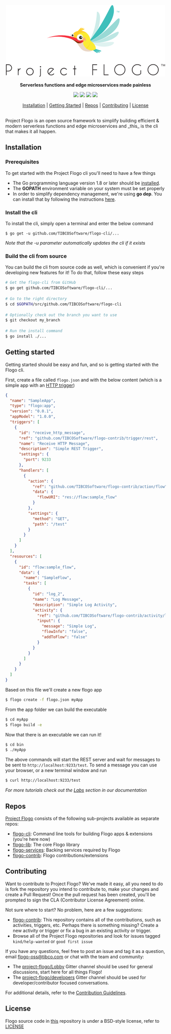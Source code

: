 <p align="center">
  <img src ="https://raw.githubusercontent.com/TIBCOSoftware/flogo/master/images/projectflogo.png" />
</p>

<p align="center" >
  <b>Serverless functions and edge microservices made painless</b>
</p>

<p align="center">
  <img src="https://travis-ci.org/TIBCOSoftware/flogo-cli.svg"/>
  <img src="https://img.shields.io/badge/dependencies-up%20to%20date-green.svg"/>
  <img src="https://img.shields.io/badge/license-BSD%20style-blue.svg"/>
  <a href="https://gitter.im/project-flogo/Lobby?utm_source=share-link&utm_medium=link&utm_campaign=share-link"><img src="https://badges.gitter.im/Join%20Chat.svg"/></a>
</p>

<p align="center">
  <a href="#Installation">Installation</a> | <a href="#getting-started">Getting Started</a> | <a href="#repos">Repos</a> | <a href="#contributing">Contributing</a> | <a href="#license">License</a>
</p>

<br/>
Project Flogo is an open source framework to simplify building efficient & modern serverless functions and edge microservices and _this_ is the cli that makes it all happen. 

## Installation
### Prerequisites
To get started with the Project Flogo cli you'll need to have a few things
* The Go programming language version 1.8 or later should be [installed](https://golang.org/doc/install).
* The **GOPATH** environment variable on your system must be set properly
* In order to simplify dependency management, we're using **go dep**. You can install that by following the instructions [here](https://github.com/golang/dep#setup).

### Install the cli
To install the cli, simply open a terminal and enter the below command
```
$ go get -u github.com/TIBCOSoftware/flogo-cli/...
```
_Note that the -u parameter automatically updates the cli if it exists_

### Build the cli from source
You can build the cli from source code as well, which is convenient if you're developing new features for it! To do that, follow these easy steps
```bash
# Get the flogo-cli from GitHub
$ go get github.com/TIBCOSoftware/flogo-cli/...

# Go to the right directory
$ cd $GOPATH/src/github.com/TIBCOSoftware/flogo-cli

# Optionally check out the branch you want to use 
$ git checkout my_branch

# Run the install command
$ go install ./... 
```

## Getting started
Getting started should be easy and fun, and so is getting started with the Flogo cli. 

First, create a file called `flogo.json` and with the below content (which is a simple app with an [HTTP trigger](https://tibcosoftware.github.io/flogo/development/webui/triggers/rest/))
```json
{
  "name": "SampleApp",
  "type": "flogo:app",
  "version": "0.0.1",
  "appModel": "1.0.0",
  "triggers": [
    {
      "id": "receive_http_message",
      "ref": "github.com/TIBCOSoftware/flogo-contrib/trigger/rest",
      "name": "Receive HTTP Message",
      "description": "Simple REST Trigger",
      "settings": {
        "port": 9233
      },
      "handlers": [
        {
          "action": {
            "ref": "github.com/TIBCOSoftware/flogo-contrib/action/flow",
            "data": {
              "flowURI": "res://flow:sample_flow"
            }
          },
          "settings": {
            "method": "GET",
            "path": "/test"
          }
        }
      ]
    }
  ],
  "resources": [
    {
      "id": "flow:sample_flow",
      "data": {
        "name": "SampleFlow",
        "tasks": [
          {
            "id": "log_2",
            "name": "Log Message",
            "description": "Simple Log Activity",
            "activity": {
              "ref": "github.com/TIBCOSoftware/flogo-contrib/activity/log",
              "input": {
                "message": "Simple Log",
                "flowInfo": "false",
                "addToFlow": "false"
              }
            }
          }
        ]
      }
    }
  ]
}
```

Based on this file we'll create a new flogo app
```bash
$ flogo create -f flogo.json myApp
```

From the app folder we can build the executable
```bash
$ cd myApp
$ flogo build -e
```

Now that there is an executable we can run it!
```bash
$ cd bin
$ ./myApp
```

The above commands will start the REST server and wait for messages to be sent to `http://localhost:9233/test`. To send a message you can use your browser, or a new terminal window and run
```bash
$ curl http://localhost:9233/test
```

_For more tutorials check out the [Labs](https://tibcosoftware.github.io/flogo/labs/) section in our documentation_

## Repos

[Project Flogo](https://github.com/TIBCOSoftware/flogo) consists of the following sub-projects available as separate repos:
* [flogo-cli](https://github.com/TIBCOSoftware/flogo-cli): Command line tools for building Flogo apps & extensions (you're here now)
* [flogo-lib](https://github.com/TIBCOSoftware/flogo-lib): The core Flogo library
* [flogo-services](https://github.com/TIBCOSoftware/flogo-services): Backing services required by Flogo 
* [flogo-contrib](https://github.com/TIBCOSoftware/flogo-contrib): Flogo contributions/extensions

## Contributing
Want to contribute to Project Flogo? We've made it easy, all you need to do is fork the repository you intend to contribute to, make your changes and create a Pull Request! Once the pull request has been created, you'll be prompted to sign the CLA (Contributor License Agreement) online.

Not sure where to start? No problem, here are a few suggestions:

* [flogo-contrib](https://github.com/TIBCOSoftware/flogo-contrib): This repository contains all of the contributions, such as activities, triggers, etc. Perhaps there is something missing? Create a new activity or trigger or fix a bug in an existing activity or trigger.
* Browse all of the Project Flogo repositories and look for issues tagged `kind/help-wanted` or `good first issue`

If you have any questions, feel free to post an issue and tag it as a question, email flogo-oss@tibco.com or chat with the team and community:

* The [project-flogo/Lobby](https://gitter.im/project-flogo/Lobby?utm_source=share-link&utm_medium=link&utm_campaign=share-link) Gitter channel should be used for general discussions, start here for all things Flogo!
* The [project-flogo/developers](https://gitter.im/project-flogo/developers?utm_source=share-link&utm_medium=link&utm_campaign=share-link) Gitter channel should be used for developer/contributor focused conversations. 

For additional details, refer to the [Contribution Guidelines](https://github.com/TIBCOSoftware/flogo/blob/master/CONTRIBUTING.md).

## License 
Flogo source code in [this](https://github.com/TIBCOSoftware/flogo-cli) repository is under a BSD-style license, refer to [LICENSE](https://github.com/TIBCOSoftware/flogo-cli/blob/master/LICENSE) 
